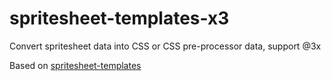 # spritesheet-templates-x3 
Convert spritesheet data into CSS or CSS pre-processor data, support @3x

Based on [spritesheet-templates](https://github.com/twolfson/spritesheet-templates)